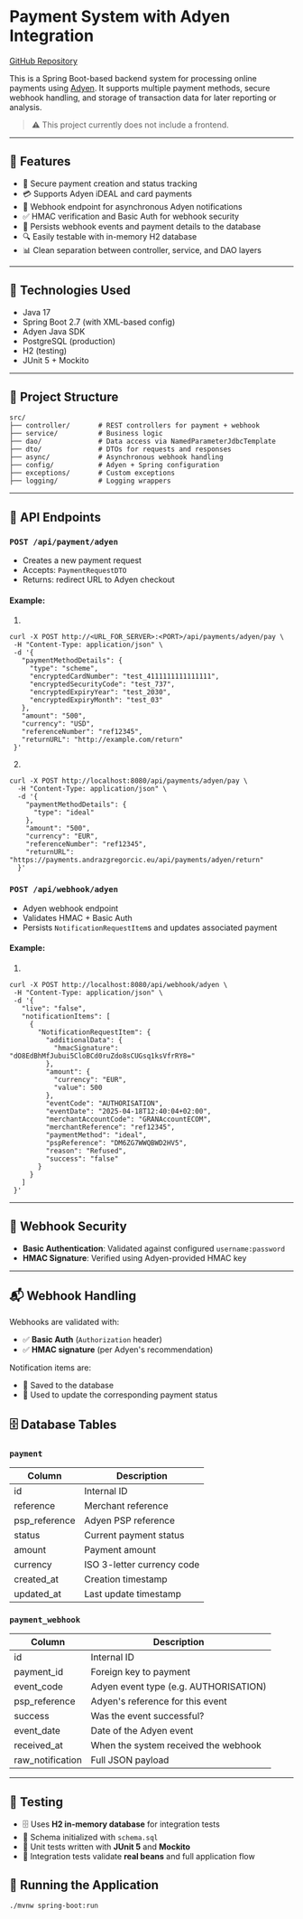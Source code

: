 
# Payment System with Adyen Integration

[GitHub Repository](https://github.com/jopar/PaymentSystem)

This is a Spring Boot-based backend system for processing online payments using [Adyen](https://www.adyen.com/). It supports multiple payment methods, secure webhook handling, and storage of transaction data for later reporting or analysis.

> ⚠️ This project currently does not include a frontend.

---

## 🚀 Features

- 🔐 Secure payment creation and status tracking
- 💳 Supports Adyen iDEAL and card payments
- 🔄 Webhook endpoint for asynchronous Adyen notifications
- ✅ HMAC verification and Basic Auth for webhook security
- 🧾 Persists webhook events and payment details to the database
- 🔍 Easily testable with in-memory H2 database
- 📊 Clean separation between controller, service, and DAO layers

---

## 🧰 Technologies Used

- Java 17
- Spring Boot 2.7 (with XML-based config)
- Adyen Java SDK
- PostgreSQL (production)
- H2 (testing)
- JUnit 5 + Mockito

---
## 📁 Project Structure

```text
src/
├── controller/       # REST controllers for payment + webhook
├── service/          # Business logic
├── dao/              # Data access via NamedParameterJdbcTemplate
├── dto/              # DTOs for requests and responses
├── async/            # Asynchronous webhook handling
├── config/           # Adyen + Spring configuration
├── exceptions/       # Custom exceptions
├── logging/          # Logging wrappers
```

---

## 🔌 API Endpoints

### `POST /api/payment/adyen`

 - Creates a new payment request
 - Accepts: `PaymentRequestDTO`
 - Returns: redirect URL to Adyen checkout

#### Example:
 
 1. 
 ```
curl -X POST http://<URL_FOR_SERVER>:<PORT>/api/payments/adyen/pay \
  -H "Content-Type: application/json" \
  -d '{
    "paymentMethodDetails": {
      "type": "scheme",
      "encryptedCardNumber": "test_4111111111111111",
      "encryptedSecurityCode": "test_737",
      "encryptedExpiryYear": "test_2030",
      "encryptedExpiryMonth": "test_03"
    },
    "amount": "500",
    "currency": "USD",
    "referenceNumber": "ref12345",
    "returnURL": "http://example.com/return"
  }'
```
2. 
```
curl -X POST http://localhost:8080/api/payments/adyen/pay \
  -H "Content-Type: application/json" \
  -d '{
    "paymentMethodDetails": {
      "type": "ideal"
    },
    "amount": "500",
    "currency": "EUR",
    "referenceNumber": "ref12345",
    "returnURL": "https://payments.andrazgregorcic.eu/api/payments/adyen/return"
  }'
```

### `POST /api/webhook/adyen`
- Adyen webhook endpoint
- Validates HMAC + Basic Auth
- Persists `NotificationRequestItem`s and updates associated payment
#### Example:
 
 1. 
 ```
 curl -X POST http://localhost:8080/api/webhook/adyen \
  -H "Content-Type: application/json" \
  -d '{
    "live": "false",
    "notificationItems": [
      {
        "NotificationRequestItem": {
          "additionalData": {
            "hmacSignature": "dO8EdBhMfJubui5CloBCd0ruZdo8sCUGsq1ksVfrRY8="
          },
          "amount": {
            "currency": "EUR",
            "value": 500
          },
          "eventCode": "AUTHORISATION",
          "eventDate": "2025-04-18T12:40:04+02:00",
          "merchantAccountCode": "GRANAccountECOM",
          "merchantReference": "ref12345",
          "paymentMethod": "ideal",
          "pspReference": "DM6ZG7WWQBWD2HV5",
          "reason": "Refused",
          "success": "false"
        }
      }
    ]
  }'
 ```
---

## 🔐 Webhook Security

- **Basic Authentication**: Validated against configured `username:password`
- **HMAC Signature**: Verified using Adyen-provided HMAC key

---
## 📬 Webhook Handling

Webhooks are validated with:

- ✅ **Basic Auth** (`Authorization` header)
- ✅ **HMAC signature** (per Adyen's recommendation)

Notification items are:

- 📝 Saved to the database
- 🔄 Used to update the corresponding payment status


## 🗄️ Database Tables

### `payment`
| Column         | Description                  |
|----------------|------------------------------|
| id             | Internal ID                  |
| reference      | Merchant reference           |
| psp_reference  | Adyen PSP reference          |
| status         | Current payment status       |
| amount         | Payment amount               |
| currency       | ISO 3-letter currency code   |
| created_at     | Creation timestamp           |
| updated_at     | Last update timestamp        |

### `payment_webhook`
| Column         | Description                            |
|----------------|----------------------------------------|
| id             | Internal ID                            |
| payment_id     | Foreign key to payment                 |
| event_code     | Adyen event type (e.g. AUTHORISATION)  |
| psp_reference  | Adyen's reference for this event       |
| success        | Was the event successful?              |
| event_date     | Date of the Adyen event                |
| received_at    | When the system received the webhook   |
| raw_notification | Full JSON payload                    |

---

## 🧪 Testing

- 🗄️ Uses **H2 in-memory database** for integration tests  
- 🧱 Schema initialized with `schema.sql`  
- 🧪 Unit tests written with **JUnit 5** and **Mockito**  
- 🔗 Integration tests validate **real beans** and full application flow


## 🧪 Running the Application

```bash
./mvnw spring-boot:run
```
<!--stackedit_data:
eyJoaXN0b3J5IjpbNjQ3MTY1OTA4LDg2MDU5NzY0NywtMTMyMD
Y4Njg3NSw2MjI3MTEzNzAsLTEwNDU2MzA1MzIsLTIwODk5NzU1
NzQsMTA2Nzc1MTIyNiw4MjYzMDQ3NTNdfQ==
-->